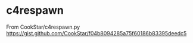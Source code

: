 # c4respawn
From CookStar/c4respawn.py
https://gist.github.com/CookStar/f04b8094285a75f60186b83395deedc5
